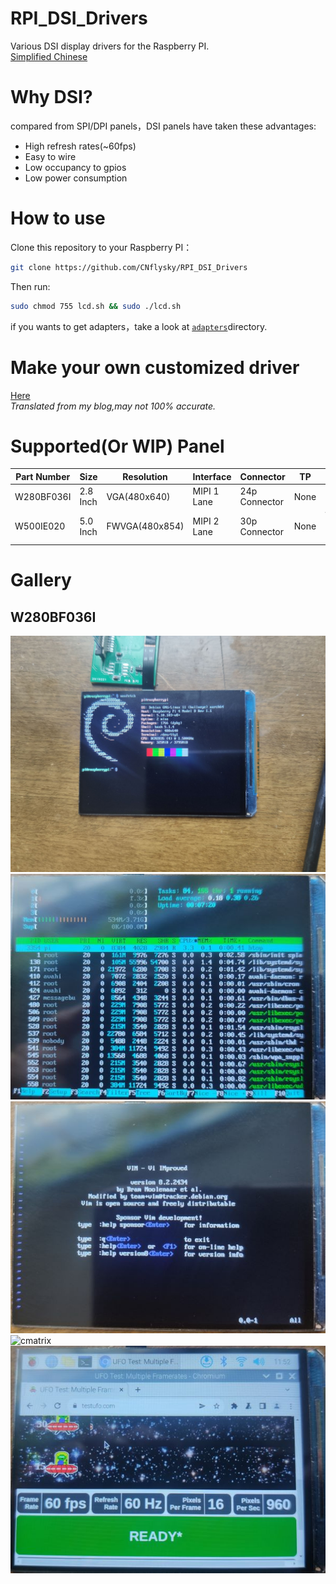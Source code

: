 # RPI_DSI_Drivers
Various DSI display drivers for the Raspberry PI.  
[Simplified Chinese](https://github.com/CNflysky/RPI_DSI_Drivers/blob/main/README_zh.md)

# Why DSI?

compared from SPI/DPI panels，DSI panels have taken these advantages:
- High refresh rates(~60fps)
- Easy to wire
- Low occupancy to gpios
- Low power consumption

# How to use
Clone this repository to your Raspberry PI：  
```bash
git clone https://github.com/CNflysky/RPI_DSI_Drivers
```
Then run:
```bash
sudo chmod 755 lcd.sh && sudo ./lcd.sh
```  
if you wants to get adapters，take a look at [`adapters`](https://github.com/CNflysky/RPI_DSI_Drivers/tree/main/adapters)directory. 
# Make your own customized driver
[Here](https://github.com/CNflysky/RPI_DSI_Drivers/blob/main/docs/how_to_make_your_custom_driver.md)  
*Translated from my blog,may not 100% accurate.*

# Supported(Or WIP) Panel
| Part Number | Size | Resolution | Interface | Connector | TP | Note |
| ---- | ---- | --- | --- | --- | --- | -- |
|W280BF036I| 2.8 Inch| VGA(480x640) | MIPI 1 Lane | 24p Connector | None | |
|W500IE020| 5.0 Inch | FWVGA(480x854) | MIPI 2 Lane | 30p Connector | None | Working in progress |

# Gallery
## W280BF036I
![neofetch](https://github.com/CNflysky/RPI_DSI_Drivers/raw/main/images/w280bf036i/w280bf036i_neofetch.jpg)
![htop](https://github.com/CNflysky/RPI_DSI_Drivers/raw/main/images/w280bf036i/w280bf036i_htop.jpg)
![vim](https://github.com/CNflysky/RPI_DSI_Drivers/raw/main/images/w280bf036i/w280bf036i_vim.jpg)
![cmatrix](https://github.com/CNflysky/RPI_DSI_Drivers/raw/main/images/w280bf036i/w280bf036i_cmatrix.gif)
![testufo](https://github.com/CNflysky/RPI_DSI_Drivers/raw/main/images/w280bf036i/w280bf036i_ufotest.jpg)
